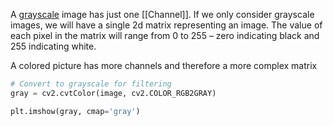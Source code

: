 A [grayscale](https://en.wikipedia.org/wiki/Grayscale "Grayscale") image has just one [[Channel]]. If we only consider grayscale images, we will have a single 2d matrix representing an image. The value of each pixel in the matrix will range from 0 to 255 – zero indicating black and 255 indicating white.

A colored picture has more channels and therefore a more complex matrix

```python
# Convert to grayscale for filtering
gray = cv2.cvtColor(image, cv2.COLOR_RGB2GRAY)

plt.imshow(gray, cmap='gray')
```